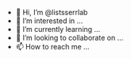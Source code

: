 - 👋 Hi, I’m @listsserrlab
- 👀 I’m interested in ...
- 🌱 I’m currently learning ...
- 💞️ I’m looking to collaborate on ...
- 📫 How to reach me ...

<!---
listsserrlab/listsserrlab is a ✨ special ✨ repository because its `README.md` (this file) appears on your GitHub profile.
You can click the Preview link to take a look at your changes.
--->
